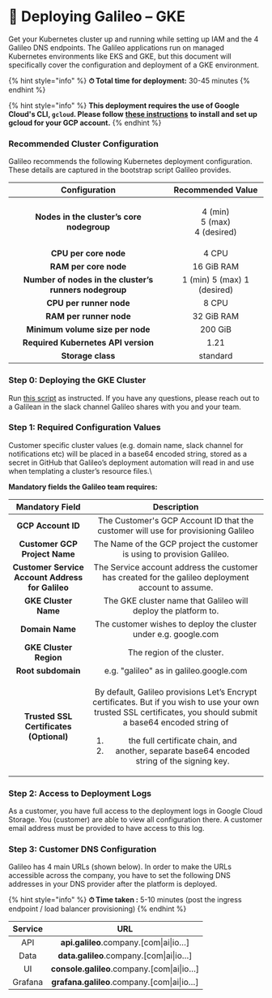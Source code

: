 # 🥽 Deploying Galileo – GKE

Get your Kubernetes cluster up and running while setting up IAM and the 4 Galileo DNS endpoints. The Galileo applications run on managed Kubernetes environments like EKS and GKE, but this document will specifically cover the configuration and deployment of a GKE environment.

{% hint style="info" %}
**⏱ Total time for deployment:** 30-45 minutes
{% endhint %}

{% hint style="info" %}
**This deployment requires the use of Google Cloud's CLI, `gcloud`.  Please follow** [**these instructions**](https://cloud.google.com/sdk/docs/install) **to install and set up gcloud for your GCP account.**
{% endhint %}

### Recommended Cluster Configuration

Galileo recommends the following Kubernetes deployment configuration. These details are captured in the bootstrap script Galileo provides.

|                      Configuration                     |              Recommended Value             |
| :----------------------------------------------------: | :----------------------------------------: |
|        **Nodes in the cluster’s core nodegroup**       | <p>4 (min) <br>5 (max) <br>4 (desired)</p> |
|                  **CPU per core node**                 |                    4 CPU                   |
|                  **RAM per core node**                 |                 16 GiB RAM                 |
| **Number of nodes in the cluster’s runners nodegroup** |         1 (min) 5 (max) 1 (desired)        |
|                 **CPU per runner node**                |                    8 CPU                   |
|                 **RAM per runner node**                |                 32 GiB RAM                 |
|            **Minimum volume size per node**            |                   200 GiB                  |
|           **Required Kubernetes API version**          |                    1.21                    |
|                    **Storage class**                   |                  standard                  |

### Step 0: Deploying the GKE Cluster

Run [this script](https://app.gitbook.com/o/-MO05cVyQ2tmzGFt9tky/s/4jVWiQpRqmi04OnqZmn2/\~/changes/PlDLDrPRWPBeWPFwsDkA/enterprise-only/enterprise-only/deploying-galileo-gke/galileo-gcp-setup-script) as instructed. If you have any questions, please reach out to a Galilean in the slack channel Galileo shares with you and your team.

### **Step 1: Required Configuration Values**

Customer specific cluster values (e.g. domain name, slack channel for notifications etc) will be placed in a base64 encoded string, stored as a secret in GitHub that Galileo’s deployment automation will read in and use when templating a cluster’s resource files.\


**Mandatory fields the Galileo team requires:**

|                  Mandatory Field                 |                                                                                                                                              Description                                                                                                                                             |
| :----------------------------------------------: | :--------------------------------------------------------------------------------------------------------------------------------------------------------------------------------------------------------------------------------------------------------------------------------------------------: |
|                **GCP Account ID**                |                                                                                                           The Customer's GCP Account ID that the customer will use for provisioning Galileo                                                                                                          |
|           **Customer GCP Project Name**          |                                                                                                                The Name of the GCP project the customer is using to provision Galileo.                                                                                                               |
| **Customer Service Account Address for Galileo** |                                                                                                  The Service account address the customer has created for the galileo deployment account to assume.                                                                                                  |
|               **GKE Cluster Name**               |                                                                                                                    The GKE cluster name that Galileo will deploy the platform to.                                                                                                                    |
|                  **Domain Name**                 |                                                                                                                    The customer wishes to deploy the cluster under e.g. google.com                                                                                                                   |
|              **GKE Cluster Region**              |                                                                                                                                      The region of the cluster.                                                                                                                                      |
|                **Root subdomain**                |                                                                                                                                e.g. "galileo" as in galileo.google.com                                                                                                                               |
|      **Trusted SSL Certificates (Optional)**     | <p></p><p>By default, Galileo provisions Let’s Encrypt certificates. But if you wish to use your own trusted SSL certificates, you should submit a base64 encoded string of</p><ol><li>the full certificate chain, and</li><li>another, separate base64 encoded string of the signing key.</li></ol> |

### Step 2: Access to Deployment Logs

As a customer, you have full access to the deployment logs in Google Cloud Storage. You (customer) are able to view all configuration there. A customer email address must be provided to have access to this log.

### **Step 3: Customer DNS Configuration**

Galileo has 4 main URLs (shown below). In order to make the URLs accessible across the company, you have to set the following DNS addresses in your DNS provider after the platform is deployed.&#x20;

{% hint style="info" %}
**⏱ Time taken :** 5-10 minutes (post the ingress endpoint / load balancer provisioning)
{% endhint %}

| Service |                     URL                     |
| :-----: | :-----------------------------------------: |
|   API   |   **api.galileo**.company.\[com\|ai\|io…]   |
|   Data  |   **data.galileo**.company.\[com\|ai\|io…]  |
|    UI   | **console.galileo**.company.\[com\|ai\|io…] |
| Grafana | **grafana.galileo**.company.\[com\|ai\|io…] |
